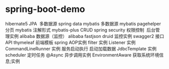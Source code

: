 # spring-boot-demo
hibernate5 JPA  多数据源
spring data
mybatis 多数据源
  mybatis pagehelper 分页
  mybatis 注解形式
  mybatis-plus CRUD
spring security 权限控制
  后台管理实例
alibaba 数据源（监控）
  alibaba fastjson
  druid 监控实例
swagger2 接口API
thymeleaf 前端模板
spring AOP实例
filter 实例
Listener 实例
CommandLineRunner 实例 服务启动执行 启动加载数据
JdbcTemplate 实例
scheduler 定时任务
@Async 异步调用实例
EnvironmentAware 获取系统环境信息;实例
